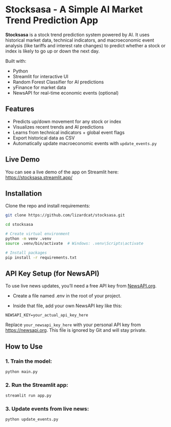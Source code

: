 # Stocksasa - A Simple AI Market Trend Prediction App

**Stocksasa** is a stock trend prediction system powered by AI. It uses historical market data, technical indicators, and macroeconomic event analysis (like tariffs and interest rate changes) to predict whether a stock or index is likely to go up or down the next day.

Built with:
- Python 
- Streamlit for interactive UI
- Random Forest Classifier for AI predictions
- yFinance for market data
- NewsAPI for real-time economic events (optional)

## Features

- Predicts up/down movement for any stock or index
- Visualizes recent trends and AI predictions
- Learns from technical indicators + global event flags
- Export historical data as CSV
- Automatically update macroeconomic events with `update_events.py`

## Live Demo

You can see a live demo of the app on Streamlit here: https://stocksasa.streamlit.app/

## Installation

Clone the repo and install requirements:

```bash
git clone https://github.com/lizardcat/stocksasa.git

cd stocksasa

# Create virtual environment
python -m venv .venv
source .venv/bin/activate  # Windows: .venv\Scripts\activate

# Install packages
pip install -r requirements.txt
```

## API Key Setup (for NewsAPI)

To use live news updates, you’ll need a free API key from [NewsAPI.org](https://newsapi.org/).

- Create a file named .env in the root of your project.

- Inside that file, add your own NewsAPI key like this:

```
NEWSAPI_KEY=your_actual_api_key_here
```

Replace `your_newsapi_key_here` with your personal API key from https://newsapi.org.
This file is ignored by Git and will stay private.

## How to Use

### 1. Train the model:
```bash
python main.py
```

### 2. Run the Streamlit app:
```bash
streamlit run app.py
```

### 3. Update events from live news:
```bash
python update_events.py
```